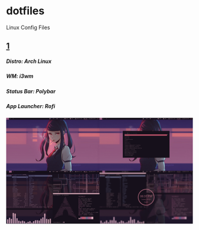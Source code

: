 # dotfiles
Linux Config Files

## [1](1/)
##### **Distro:** Arch Linux
##### **WM:** i3wm
##### **Status Bar:** Polybar
##### **App Launcher:** Rofi

![screenshot](https://github.com/tanishkushwaha/dotfiles/blob/master/1/screenshots/1.png)
